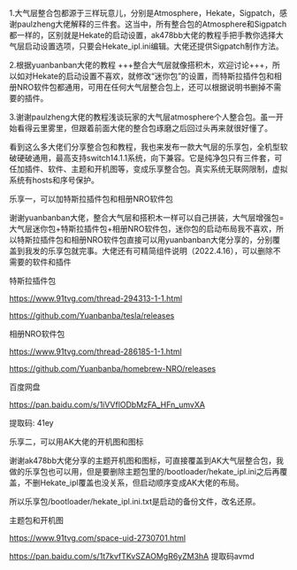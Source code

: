 1.大气层整合包都源于三样玩意儿，分别是Atmosphere，Hekate，Sigpatch，感谢paulzheng大佬解释的三件套。这当中，所有整合包的Atmosphere和Sigpatch都一样的，区别就是Hekate的启动设置，ak478bb大佬的教程手把手教你选择大气层启动设置选项，只要会Hekate_ipl.ini编辑。大佬还提供Sigpatch制作方法。

2.根据yuanbanban大佬的教程 +++整合大气层就像搭积木，欢迎讨论+++，所以如对Hekate的启动设置不喜欢，就修改“迷你包”的设置，而特斯拉插件包和相册NRO软件包都通用，可用在任何大气层整合包上，还可以根据说明书删掉不需要的插件。

3.谢谢paulzheng大佬的教程浅谈玩家的大气层atmosphere个人整合包。虽一开始看得云里雾里，但跟着前面大佬的整合包琢磨之后回过头再来就很好懂了。

看到这么多大佬们分享整合包和教程，我也来发布一款大气层的乐享包，全机型软破硬破通用，最高支持switch14.1.1系统，向下兼容。它是纯净包只有三件套，可任加插件、软件、主题和开机图等，变成乐享整合包。真实系统无联网限制，虚拟系统有hosts和序号保护。

乐享一，可以加特斯拉插件包和相册NRO软件包

谢谢yuanbanban大佬，整合大气层和搭积木一样可以自己拼装，大气层增强包=大气层迷你包+特斯拉插件包+相册NRO软件包，迷你包的启动布局我不喜欢，所以特斯拉插件包和相册NRO软件包直接可以用yuanbanban大佬分享的，分别覆盖到我发的乐享包就完事。大佬还有可精简组件说明（2022.4.16），可以删除不需要的软件和插件

特斯拉插件包

https://www.91tvg.com/thread-294313-1-1.html

https://github.com/Yuanbanba/tesla/releases

相册NRO软件包

https://www.91tvg.com/thread-286185-1-1.html

https://github.com/Yuanbanba/homebrew-NRO/releases

百度网盘

https://pan.baidu.com/s/1iVVflODbMzFA_HFn_umvXA

提取码: 41ey

乐享二，可以用AK大佬的开机图和图标

谢谢ak478bb大佬分享的主题开机图和图标，可直接覆盖到AK大气层整合包，我做的乐享包也可以用，但是要删除主题包里的/bootloader/hekate_ipl.ini之后再覆盖，不删Hekate_ipl覆盖也没关系，但启动顺序变成AK大佬的布局。

所以乐享包/bootloader/hekate_ipl.ini.txt是启动的备份文件，改名还原。

主题包和开机图

https://www.91tvg.com/space-uid-2730701.html

https://pan.baidu.com/s/1t7kvfTKvSZAOMgR6yZM3hA     提取码avmd


